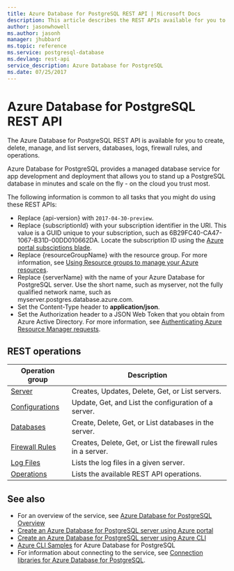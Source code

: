 ```yaml
---
title: Azure Database for PostgreSQL REST API | Microsoft Docs
description: This article describes the REST APIs available for you to use with Azure Database for PostgreSQL to create, delete, manage, and list servers, databases, logs, firewall rules, and operations.
author: jasonwhowell
ms.author: jasonh
manager: jhubbard
ms.topic: reference
ms.service: postgresql-database
ms.devlang: rest-api
service_description: Azure Database for PostgreSQL
ms.date: 07/25/2017
---
```


# Azure Database for PostgreSQL REST API
The Azure Database for PostgreSQL REST API is available for you to create, delete, manage, and list servers, databases, logs, firewall rules, and operations. 

Azure Database for PostgreSQL provides a managed database service for app development and deployment that allows you to stand up a PostgreSQL database in minutes and scale on the fly - on the cloud you trust most.

 The following information is common to all tasks that you might do using these REST APIs:  
-   Replace {api-version} with `2017-04-30-preview`.
-   Replace {subscriptionId} with your subscription identifier in the URI. This value is a GUID unique to your subscription, such as 6B29FC40-CA47-1067-B31D-00DD010662DA.  Locate the subscription ID using the [Azure portal subsciptions blade](https://portal.azure.com/#blade/Microsoft_Azure_Billing/SubscriptionsBlade).
-   Replace {resourceGroupName} with the resource group. For more information, see [Using Resource groups to manage your Azure resources](http://azure.microsoft.com/en-us/documentation/articles/azure-preview-portal-using-resource-groups/).  
-   Replace {serverName} with the name of your Azure Database for PostgreSQL server. Use the short name, such as myserver, not the fully qualified network name, such as myserver.postgres.database.azure.com.
-   Set the Content-Type header to **application/json**.  
-   Set the Authorization header to a JSON Web Token that you obtain from Azure Active Directory. For more information, see [Authenticating Azure Resource Manager requests](https://msdn.microsoft.com/en-us/library/azure/dn790557.aspx). 

## REST operations

| Operation group | Description |
|---|---|
| [Server](~/docs-ref-autogen/postgresql/Servers.json) | Creates, Updates, Delete, Get, or List servers. |
| [Configurations](~/docs-ref-autogen/postgresql/Configurations.json) | Update, Get, and List the configuration of a server. | 
| [Databases](~/docs-ref-autogen/postgresql/Databases.json)  | Create, Delete, Get, or List databases in the server. | 
| [Firewall Rules](~/docs-ref-autogen/postgresql/FirewallRules.json) | Creates, Delete, Get, or List the firewall rules in a server. |
| [Log Files](~/docs-ref-autogen/postgresql/LogFiles.json) | Lists the log files in a given server. |
| [Operations](~/docs-ref-autogen/postgresql/Operations.json) | Lists the available REST API operations. |


## See also
- For an overview of the service, see [Azure Database for PostgreSQL Overview](/azure/postgresql/overview.md)
- [Create an Azure Database for PostgreSQL server using Azure portal](/azure/postgresql/quickstart-create-server-database-portal.md)
- [Create an Azure Database for PostgreSQL server using Azure CLI](/azure/postgresql/quickstart-create-server-database-azure-cli.md)
- [Azure CLI Samples](/azure/postgresql/sample-scripts-azure-cli) for Azure Database for PostgreSQL
- For information about connecting to the service, see [Connection libraries for Azure Database for PostgreSQL](/azure/postgresql/concepts-connection-libraries.md).
